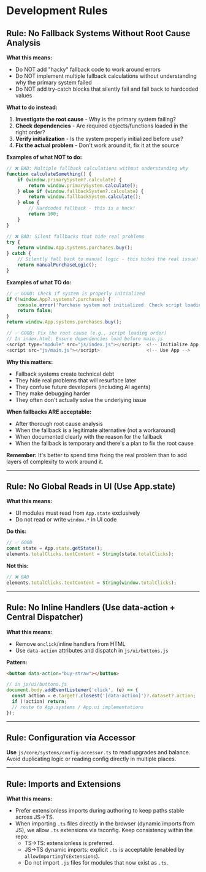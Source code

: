 # Development Rules

## Rule: No Fallback Systems Without Root Cause Analysis

**What this means:**
- Do NOT add "hacky" fallback code to work around errors
- Do NOT implement multiple fallback calculations without understanding why the primary system failed
- Do NOT add try-catch blocks that silently fail and fall back to hardcoded values

**What to do instead:**
1. **Investigate the root cause** - Why is the primary system failing?
2. **Check dependencies** - Are required objects/functions loaded in the right order?
3. **Verify initialization** - Is the system properly initialized before use?
4. **Fix the actual problem** - Don't work around it, fix it at the source

**Examples of what NOT to do:**
```javascript
// ❌ BAD: Multiple fallback calculations without understanding why
function calculateSomething() {
    if (window.primarySystem?.calculate) {
        return window.primarySystem.calculate();
    } else if (window.fallbackSystem?.calculate) {
        return window.fallbackSystem.calculate();
    } else {
        // Hardcoded fallback - this is a hack!
        return 100;
    }
}

// ❌ BAD: Silent fallbacks that hide real problems
try {
    return window.App.systems.purchases.buy();
} catch {
    // Silently fall back to manual logic - this hides the real issue!
    return manualPurchaseLogic();
}
```

**Examples of what TO do:**
```javascript
// ✅ GOOD: Check if system is properly initialized
if (!window.App?.systems?.purchases) {
    console.error('Purchase system not initialized. Check script loading order.');
    return false;
}
return window.App.systems.purchases.buy();

// ✅ GOOD: Fix the root cause (e.g., script loading order)
// In index.html: Ensure dependencies load before main.js
<script type="module" src="js/index.js"></script>  <!-- Initialize App -->
<script src="js/main.js"></script>                 <!-- Use App -->
```

**Why this matters:**
- Fallback systems create technical debt
- They hide real problems that will resurface later
- They confuse future developers (including AI agents)
- They make debugging harder
- They often don't actually solve the underlying issue

**When fallbacks ARE acceptable:**
- After thorough root cause analysis
- When the fallback is a legitimate alternative (not a workaround)
- When documented clearly with the reason for the fallback
- When the fallback is temporary and there's a plan to fix the root cause

**Remember:** It's better to spend time fixing the real problem than to add layers of complexity to work around it.

---

## Rule: No Global Reads in UI (Use App.state)

**What this means:**
- UI modules must read from `App.state` exclusively
- Do not read or write `window.*` in UI code

**Do this:**
```javascript
// ✅ GOOD
const state = App.state.getState();
elements.totalClicks.textContent = String(state.totalClicks);
```

**Not this:**
```javascript
// ❌ BAD
elements.totalClicks.textContent = String(window.totalClicks);
```

---

## Rule: No Inline Handlers (Use data-action + Central Dispatcher)

**What this means:**
- Remove `onclick`/inline handlers from HTML
- Use `data-action` attributes and dispatch in `js/ui/buttons.js`

**Pattern:**
```html
<button data-action="buy-straw"></button>
```

```javascript
// in js/ui/buttons.js
document.body.addEventListener('click', (e) => {
  const action = e.target?.closest('[data-action]')?.dataset?.action;
  if (!action) return;
  // route to App.systems / App.ui implementations
});
```

---

## Rule: Configuration via Accessor

**Use** `js/core/systems/config-accessor.ts` to read upgrades and balance.
Avoid duplicating logic or reading config directly in multiple places.

---

## Rule: Imports and Extensions

**What this means:**
- Prefer extensionless imports during authoring to keep paths stable across JS→TS.
- When importing `.ts` files directly in the browser (dynamic imports from JS), we allow `.ts` extensions via tsconfig. Keep consistency within the repo:
  - TS→TS: extensionless is preferred.
  - JS→TS dynamic imports: explicit `.ts` is acceptable (enabled by `allowImportingTsExtensions`).
  - Do not import `.js` files for modules that now exist as `.ts`.